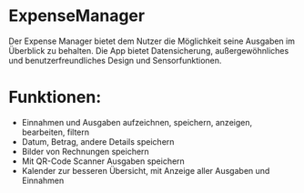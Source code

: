 # ExpenseManager

Der Expense Manager bietet dem Nutzer die Möglichkeit seine Ausgaben im Überblick zu behalten.
Die App bietet Datensicherung, außergewöhnliches und benutzerfreundliches Design und Sensorfunktionen.

# Funktionen:
- Einnahmen und Ausgaben aufzeichnen, speichern, anzeigen, bearbeiten, filtern
- Datum, Betrag, andere Details speichern
- Bilder von Rechnungen speichern
- Mit QR-Code Scanner Ausgaben speichern
- Kalender zur besseren Übersicht, mit Anzeige aller Ausgaben und Einnahmen




